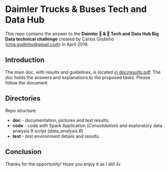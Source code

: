# Daimler Trucks & Buses Tech and Data Hub

This repo contains the answer to the **Daimler :truck: & :bus: Tech and Data Hub Big Data technical challenge** created by Carlos Godinho (cma.godinho@gmail.com) in April 2019.

## Introduction

The main doc, with results and guidelines, is located [in doc/results.pdf](https://github.com/CGodinho/Concepts/blob/master/DTB_Challange_BigData/doc/results.pdf).
The doc holds the answers and explanations to the proposed tasks. Please follow the document.

## Directories

Repo structure:

* **doc** - documentation, pictures and test results;
* **code** - code with Spark Application (*Consolidation*) and exploratory data analysis R script (*data_analysis.R*)
*  **test** - test environment details and results.

## Conclusion

Thanks for the opportunity!
Hope you enjoy it as I did :+1: 
